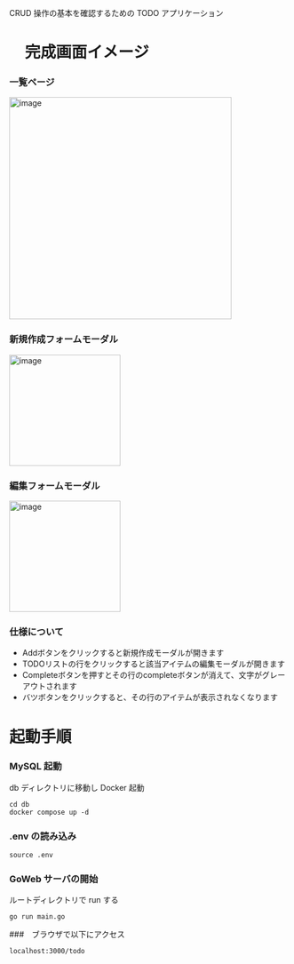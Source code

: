 CRUD 操作の基本を確認するための TODO アプリケーション

# 　完成画面イメージ
### 一覧ページ

<img width="400" alt="image" src="https://user-images.githubusercontent.com/44778704/216805058-d4ca1cc5-508a-4955-b1f5-78b4dc163941.png">

### 新規作成フォームモーダル

<img width="200" alt="image" src="https://user-images.githubusercontent.com/44778704/216805076-fd0dceee-0c28-4e45-bbee-e5f09896db1d.png">

### 編集フォームモーダル

<img width="200" alt="image" src="https://user-images.githubusercontent.com/44778704/216805107-466b12c1-4659-47e1-9172-61cbaeb3b0f1.png">

### 仕様について
- Addボタンをクリックすると新規作成モーダルが開きます
- TODOリストの行をクリックすると該当アイテムの編集モーダルが開きます
- Completeボタンを押すとその行のcompleteボタンが消えて、文字がグレーアウトされます
- バツボタンをクリックすると、その行のアイテムが表示されなくなります

# 起動手順
### MySQL 起動

db ディレクトリに移動し Docker 起動

```
cd db
docker compose up -d
```

### .env の読み込み

```
source .env
```

### GoWeb サーバの開始

ルートディレクトリで run する

```
go run main.go
```

###　ブラウザで以下にアクセス

```
localhost:3000/todo
```

